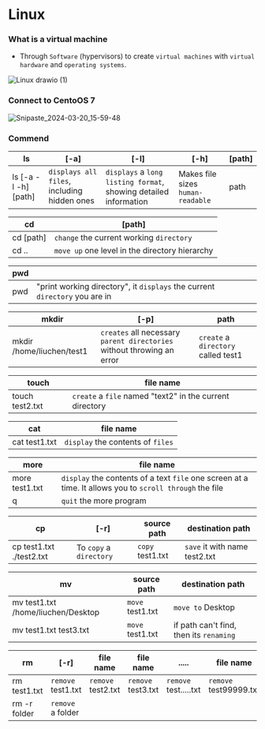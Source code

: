 # Linux

### What is a virtual machine
  - Through `Software` (hypervisors) to create `virtual machines` with `virtual hardware` and `operating systems`.
    
  ![Linux drawio (1)](https://github.com/Liu-Chen-CS/Linux/assets/158779475/e4f60967-2372-4be6-9623-2ea747809f4e)

### Connect to CentoOS 7
![Snipaste_2024-03-20_15-59-48](https://github.com/Liu-Chen-CS/Linux/assets/158779475/bd4492db-45be-4a42-9e30-e15d226140a0)

### Commend
|**ls** |    [-a]    |    [-l]    |    [-h]    |    [path]    |
|----------------------|--------|--------|--------|--------|
|ls [-a -l -h] [path] |    `displays all files`, including hidden ones    |   `displays` a `long listing format`, showing detailed information    |   Makes file sizes `human-readable`|    path    |

|**cd** |    [path]    |
|--------|--------|
|cd [path] |    `change` the current working `directory`    |
|cd .. |    `move up` one level in the directory hierarchy    |

|**pwd** |        |
|--------|--------|
| pwd |    "print working directory", it `displays` the current `directory` you are in    |

|**mkdir** |    [-p]    |   path     |
|--------|--------|--------|
| mkdir /home/liuchen/test1|    `creates` all necessary  `parent directories` without throwing an error    |    `create` a `directory` called test1  |
 
|**touch** |  file name    |                                                                       
|--------|--------|                                                                                
| touch test2.txt|    `create` a `file` named "text2" in the current directory    |                

|**cat** |  file name    |
|--------|--------|
| cat test1.txt|    `display` the contents of `files`    |

|**more** |  file name    |
|--------|--------|
| more test1.txt|    `display` the contents of a text `file` one screen at a time. It allows you to `scroll through` the file    |
| q |   `quit` the more program   |

|**cp** |  [-r]    |  source path    | destination path    |
|--------|--------|--------|--------|
| cp test1.txt ./test2.txt|   To `copy` a `directory`    |   `copy` test1.txt    |`save` it with name test2.txt    |

|**mv** |  source path    | destination path    |
|--------|--------|--------|
| mv test1.txt /home/liuchen/Desktop|    `move` test1.txt    |`move to` Desktop   |
| mv test1.txt  test3.txt|    `move` test1.txt    |if path can't find, then its `renaming`   |

|**rm** |  [-r]    | file name    |  file name    | .....   |file name  |
|--------|--------|--------|--------|--------|--------|
| rm test1.txt |    `remove` test1.txt   |`remove` test2.txt   |`remove` test3.txt   |`remove` test.....txt   |`remove` test99999.txt   |
| rm -r folder|    `remove` a folder    |

